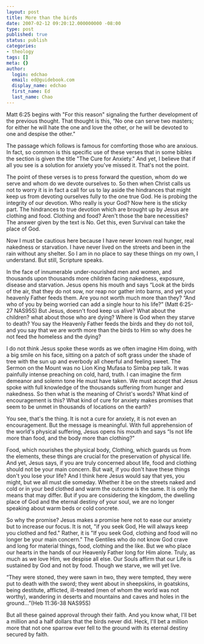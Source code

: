 ```yaml
---
layout: post
title: More than the birds
date: 2007-02-12 09:20:12.000000000 -08:00
type: post
published: true
status: publish
categories:
- theology
tags: []
meta: {}
author:
  login: edchao
  email: ed@guidebook.com
  display_name: edchao
  first_name: Ed
  last_name: Chao
---
```

<p>Matt 6:25 begins with "For this reason" signaling the further development of the previous thought.  That thought is this, “No one can serve two masters; for either he will hate the one and love the other, or he will be devoted to one and despise the other."</p>
<p>The passage which follows is famous for comforting those who are anxious.  In fact, so common is this specific use of these verses that in some bibles the section is given the title "The Cure for Anxiety."  And yet, I believe that if all you see is a solution for anxiety you've missed it.  That's not the point.</p>
<p>The point of these verses is to press forward the question, whom do we serve and whom do we devote ourselves to.  So then when Christ calls us not to worry it is in fact a call for us to lay aside the hindrances that might keep us from devoting ourselves fully to the one true God.  He is probing the integrity of our devotion. Who really is your God? Now here is the sticky part.  The hindrances to true devotion which are brought up by Jesus are clothing and food.  Clothing and food? Aren't those the bare necessities?  The answer given by the text is No.  Get this, even Survival can take the place of God.</p>
<p>Now I must be cautious here because I have never known real hunger, real nakedness or starvation.  I have never lived on the streets and been in the rain without any shelter.  So I am in no place to say these things on my own, I understand.  But still, Scripture speaks.</p>
<p>In the face of innumerable under-nourished men and women, and thousands upon thousands more children facing nakedness, exposure, disease and starvation.  Jesus opens his mouth and says “Look at the birds of the air, that they do not sow, nor reap nor gather into barns, and yet your heavenly Father feeds them. Are you not worth much more than they? “And who of you by being worried can add a single hour to his life?” (Matt 6:25-27 NAS95S)  But Jesus, doesn't food keep us alive? What about the children? what about those who are dying? Where is God when they starve to death? You say the Heavenly Father feeds the birds and they do not toil, and you say that we are worth more than the birds to Him so why does he not feed the homeless and the dying?</p>
<p>I do not think Jesus spoke these words as we often imagine Him doing, with a big smile on his face, sitting on a patch of soft grass under the shade of tree with the sun up and everbody all cheerful and feeling sweet.  The Sermon on the Mount was no Lion King Mufasa to Simba pep talk.  It was painfully intense preaching on cold, hard, truth.  I can imagine the firm demeanor and solemn tone He must have taken.  We must accept that Jesus spoke with full knowledge of the thousands suffering from hunger and nakedness.  So then what is the meaning of Christ's words? What kind of encouragement is this? What kind of cure for anxiety makes promises that seem to be unmet in thousands of locations on the earth?</p>
<p>You see, that's the thing.  It is not a cure for anxiety, it is not even an encouragement.  But the message is meaningful.  With full apprehension of the world's physical suffering, Jesus opens his mouth and says “Is not life more than food, and the body more than clothing?"</p>
<p>Food, which nourishes the physical body, Clothing, which guards us from the elements, these things are crucial for the preservation of physical life.  And yet, Jesus says, if you are truly concerned about life, food and clothing should not be your main concern.  But wait, if you don't have these things don't you lose your life? And I think here Jesus would say that yes, you might, but we all must die someday.  Whether it be on the streets naked and cold or in your bed clothed and warm the outcome is the same.  It is only the means that may differ. But if you are considering the kingdom, the dwelling place of God and the eternal destiny of your soul,  we are no longer speaking about warm beds or cold concrete.</p>
<p>So why the promise? Jesus makes a promise here not to ease our anxiety but to increase our focus.  It is not, "if you seek God, He will always keep you clothed and fed." Rather, it is "If you seek God, clothing and food will no longer be your main concern."  The Gentiles who do not know God crave and long for material things, food, clothing and the like.  But we who place our hearts in the hands of our Heavenly Father long for Him alone.  Truly, as much as we love Him, we despise all else.  Our Souls affirm that our Life is sustained by God and not by food.  Though we starve, we will yet live.</p>
<p>“They were stoned, they were sawn in two, they were tempted, they were put to death with the sword; they went about in sheepskins, in goatskins, being destitute, afflicted, ill-treated (men of whom the world was not worthy), wandering in deserts and mountains and caves and holes in the ground...”(Heb 11:36-38 NAS95S)</p>
<p>But all these gained approval through their faith.  And you know what, I'll bet a million and a half dollars that the birds never did. Heck, I'll bet a million more that not one sparrow ever fell to the ground with its eternal destiny secured by faith.</p>
